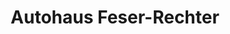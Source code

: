 ---
title: "Autohaus Feser-Rechter"
url: /lauf-a-d-pegnitz/autohaus-feser-rechter/
shop: Autohaus
---